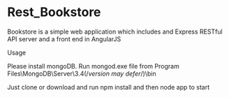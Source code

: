 # Rest_Bookstore

Bookstore is a simple web application which includes and Express RESTful API server and a front end in AngularJS

Usage

Please install mongoDB. Run mongod.exe file from Program Files\MongoDB\Server\3.4(/*version may defer*/)\bin

Just clone or download and run npm install and then node app to start
